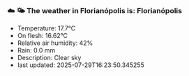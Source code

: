 ### ☁️ 🌤️  The weather in Florianópolis is: Florianópolis

- Temperature: 17.7°C
- On flesh: 16.62°C
- Relative air humidity: 42%
- Rain: 0.0 mm
- Description: Clear sky
- last updated: 2025-07-29T16:23:50.345255
